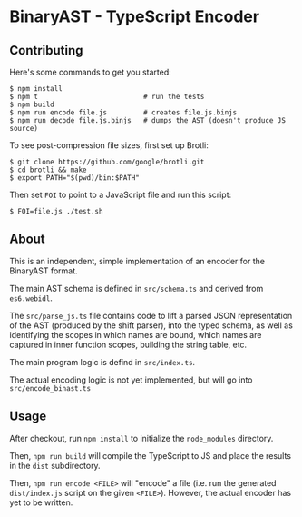 # BinaryAST - TypeScript Encoder

## Contributing

Here's some commands to get you started:

````
$ npm install
$ npm t                          # run the tests
$ npm build
$ npm run encode file.js         # creates file.js.binjs
$ npm run decode file.js.binjs   # dumps the AST (doesn't produce JS source)
````

To see post-compression file sizes, first set up Brotli:

````
$ git clone https://github.com/google/brotli.git
$ cd brotli && make
$ export PATH="$(pwd)/bin:$PATH"
````

Then set `FOI` to point to a JavaScript file and run this script:

````
$ FOI=file.js ./test.sh
````

## About

This is an independent, simple implementation of an encoder
for the BinaryAST format.

The main AST schema is defined in `src/schema.ts` and derived
from `es6.webidl`.

The `src/parse_js.ts` file contains code to lift a parsed
JSON representation of the AST (produced by the shift parser),
into the typed schema, as well as identifying the scopes in
which names are bound, which names are captured in inner
function scopes, building the string table, etc.

The main program logic is defind in `src/index.ts`.

The actual encoding logic is not yet implemented, but will
go into `src/encode_binast.ts`

## Usage

After checkout, run `npm install` to initialize the `node_modules`
directory.

Then, `npm run build` will compile the TypeScript to JS and
place the results in the `dist` subdirectory.

Then, `npm run encode <FILE>` will "encode" a file (i.e.
run the generated `dist/index.js` script on the given `<FILE>`).
However, the actual encoder has yet to be written.
